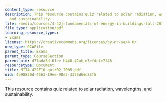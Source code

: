 ```yaml
---
content_type: resource
description: This resource contains quiz related to solar radiation, wavelengths,
  and sustainability.
file: /media/courses/4-42j-fundamentals-of-energy-in-buildings-fall-2010/4e98830d456319ee90e73375d66c83f5_MIT4_42JF10_quiz02_2005.pdf
file_type: application/pdf
learning_resource_types:
- Exams
license: https://creativecommons.org/licenses/by-nc-sa/4.0/
ocw_type: OCWFile
parent_title: Exams
parent_type: CourseSection
parent_uid: d77ada5d-61ee-b448-42ab-e5efdcfe7f48
resourcetype: Document
title: MIT4_42JF10_quiz02_2005.pdf
uid: 4e98830d-4563-19ee-90e7-3375d66c83f5
---
```

This resource contains quiz related to solar radiation, wavelengths, and sustainability.